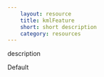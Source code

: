 ```yaml
---
    layout: resource
    title: kmlFeature
    short: short description
    category: resources
---
```


description

Default

